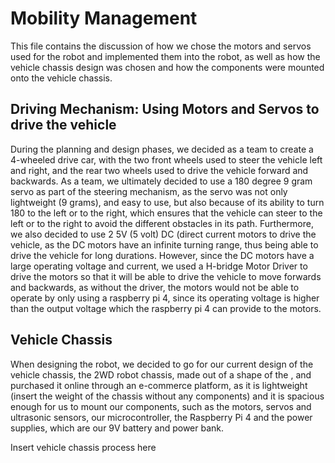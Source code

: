 # Mobility Management
This file contains the discussion of how we chose the motors and servos used for the robot and implemented them into the robot, as well as how the vehicle chassis design was chosen and how the components were mounted onto the vehicle chassis.

## Driving Mechanism: Using Motors and Servos to drive the vehicle
During the planning and design phases, we decided as a team to create a 4-wheeled drive car, with the two front wheels used to steer the vehicle left and right, and the rear two wheels used to drive the vehicle forward and backwards. As a team, we ultimately decided to use a 180 degree 9 gram servo as part of the steering mechanism, as the servo was not only lightweight (9 grams), and easy to use, but also because of its ability to turn 180 to the left or to the right, which ensures that the vehicle can steer to the left or to the right to avoid the different obstacles in its path. Furthermore, we also decided to use 2 5V (5 volt) DC (direct current motors to drive the vehicle, as the DC motors have an infinite turning range, thus being able to drive the vehicle for long durations. However, since the DC motors have a large operating voltage and current, we used a H-bridge Motor Driver to drive the motors so that it will be able to drive the vehicle to move forwards and backwards, as without the driver, the motors would not be able to operate by only using a raspberry pi 4, since its operating voltage is higher than the output voltage which the raspberry pi 4 can provide to the motors.

## Vehicle Chassis
When designing the robot, we decided to go for our current design of the vehicle chassis, the 2WD robot chassis, made out of a shape of the , and purchased it online through an e-commerce platform, as it is lightweight (insert the weight of the chassis without any components) and it is spacious enough for us to mount our components, such as the motors, servos and ultrasonic sensors, our microcontroller, the Raspberry Pi 4 and the power supplies, which are our 9V battery and power bank. 

Insert vehicle chassis process here
